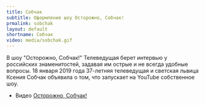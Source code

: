 ```yaml
---
title: Собчак
subtitle: Оформление шоу Осторожно, Собчак!
prmalink: sobchak
layout: default
shortname: Собчак
video: media/sobchak.gif
---
```



В шоу "Осторожно, Собчак!" Телеведущая берет интервью у российских знаменитостей, задавая им острые и не всегда удобные вопросы. 18 января 2019 года 37-летняя телеведущая и светская львица Ксения Собчак объявила о том, что запускает на YouTube собственное шоу.

+ Видео [Осторожно, Собчак!](sobchak.gif)
